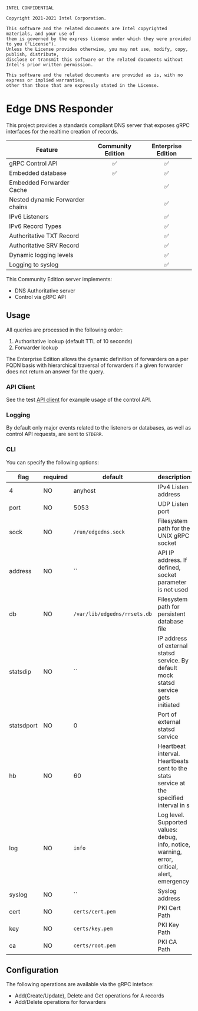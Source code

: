 ```text
INTEL CONFIDENTIAL

Copyright 2021-2021 Intel Corporation.

This software and the related documents are Intel copyrighted materials, and your use of
them is governed by the express license under which they were provided to you ("License").
Unless the License provides otherwise, you may not use, modify, copy, publish, distribute,
disclose or transmit this software or the related documents without Intel's prior written permission.

This software and the related documents are provided as is, with no express or implied warranties,
other than those that are expressly stated in the License.
```

# Edge DNS Responder

This project provides a standards compliant DNS server that exposes gRPC interfaces for the realtime creation of records.

Feature|Community Edition|Enterprise Edition|
|---|:---:|:---:|
|gRPC Control API|✅|✅|
|Embedded database|✅|✅|
|Embedded Forwarder Cache||✅|
|Nested dynamic Forwarder chains||✅
|IPv6 Listeners||✅|
|IPv6 Record Types||✅|
|Authoritative TXT Record||✅|
|Authoritative SRV Record||✅|
|Dynamic logging levels||✅|
|Logging to syslog||✅|

This Community Edition server implements:

* DNS Authoritative server
* Control via gRPC API

## Usage

All queries are processed in the following order:

1. Authoritative lookup (default TTL of 10 seconds)
2. Forwarder lookup

The Enterprise Edition allows the dynamic definition of forwarders on a per FQDN basis with hierarchical traversal of forwarders if a given forwarder does not return an answer for the query.

### API Client

See the test [API client](pkg/edgednssvr/test/control_client.go) for example usage of the control API.

### Logging

By default only major events related to the listeners or databases, as well as control API requests, are sent to `STDERR`.

### CLI

You can specify the following options:

|flag|required|default|description|
|---|---|---|---|
|4|NO|anyhost|IPv4 Listen address|
|port|NO|5053|UDP Listen port|
|sock|NO|`/run/edgedns.sock`|Filesystem path for the UNIX gRPC socket|
|address|NO|``|API IP address. If defined, socket parameter is not used|
|db|NO|`/var/lib/edgedns/rrsets.db`|Filesystem path for persistent database file|
|statsdip|NO|``|IP address of external statsd service. By default mock statsd service gets initiated|
|statsdport|NO|0|Port of external statsd service|
|hb|NO|60|Heartbeat interval. Heartbeats sent to the stats service at the specified interval in s|
|log|NO|`info`|Log level. Supported values: debug, info, notice, warning, error, critical, alert, emergency|
|syslog|NO|``|Syslog address|
|cert|NO|`certs/cert.pem`|PKI Cert Path|
|key|NO|`certs/key.pem`|PKI Key Path|
|ca|NO|`certs/root.pem`|PKI CA Path|

## Configuration

The following operations are available via the gRPC inteface:

* Add(Create/Update), Delete and Get operations for A records
* Add/Delete operations for forwarders

